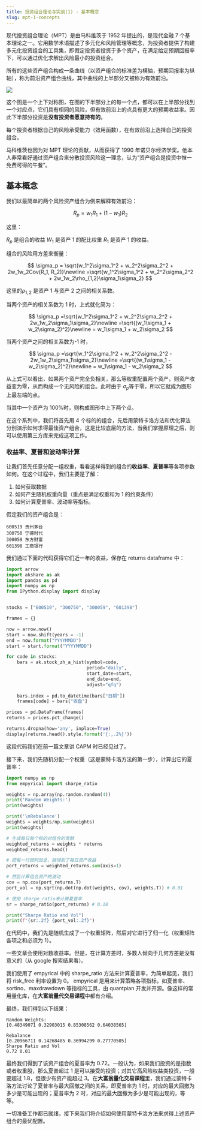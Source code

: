 ```yaml
---
title: 投资组合理论与实战(1) - 基本概念
slug: mpt-1-concepts
---
```



现代投资组合理论（MPT）是由马科维茨于 1952 年提出的，是现代金融 7 个基本理论之一。它用数学术语描述了多元化和风险管理等概念，为投资者提供了构建多元化投资组合的工具集，即假定投资者投资于多个资产，在满足给定预期回报率下，可以通过优化求解出风险最小的投资组合。

所有的这些资产组合构成一条曲线（以资产组合的标准差为横轴，预期回报率为纵轴），称为前沿资产组合曲线，其中曲线的上半部分又被称为有效前沿。

![](https://images.jieyu.ai/images/2023/10/portfolio-optimisation.png)

这个图是一个上下对称图，在图的下半部分上的每一个点，都可以在上半部分找到一个对应点，它们具有相同的风险，但有效前沿上的点具有更大的预期收益率。因此下半部分投资是**没有投资者愿意持有的**。

每个投资者根据自己的风险承受能力（效用函数），在有效前沿上选择自己的投资组合。

马科维茨也因为对 MPT 理论的贡献，从而获得了 1990 年诺贝尔经济学奖。他本人非常看好通过资产组合来分散投资风险这一理念，认为“资产组合是投资中惟一免费可得的午餐”。

## 基本概念
我们以最简单的两个风险资产组合为例来解释有效前沿：

$$
R_p = w_1R_1 + (1-w_1)R_2
$$

这里：

$R_p$ 是组合的收益
$W_1$ 是资产 1 的配比权重
$R_1$ 是资产 1 的收益。

组合的风险用方差来衡量：

$$
\sigma_p = \sqrt{w_1^2\sigma_1^2 + w_2^2\sigma_2^2 + 2w_1w_2Cov(R_1, R_2)}\newline 
        =\sqrt{w_1^2\sigma_1^2 + w_2^2\sigma_2^2 + 2w_1w_2\rho_{1,2}\sigma_1\sigma_2}
$$

这里的$\rho_{1,2}$ 是资产 1 与资产 2 之间的相关系数。

当两个资产的相关系数为 1 时，上式就化简为：

$$
\sigma_p =\sqrt{w_1^2\sigma_1^2 + w_2^2\sigma_2^2 + 2w_1w_2\sigma_1\sigma_2}\newline
        =\sqrt{(w_1\sigma_1 + w_2\sigma_2)^2}\newline 
        = w_1\sigma_1 + w_2\sigma_2
$$

当两个资产之间的相关系数为-1 时，

$$
\sigma_p =\sqrt{w_1^2\sigma_1^2 + w_2^2\sigma_2^2 - 2w_1w_2\sigma_1\sigma_2}\newline
        =\sqrt{(w_1\sigma_1 - w_2\sigma_2)^2}\newline 
        = w_1\sigma_1 - w_2\sigma_2
$$

从上式可以看出，如果两个资产完全负相关，那么等权重配置两个资产，则资产收益变为零，从而构成一个无风险的组合。此时由于 $\sigma_p$等于零，所以它就成为图形上最左端的点。

当其中一个资产为 100%时，则构成图形中上下两个点。

在这个系列中，我们将首先用 4 个标的的组合，先后用蒙特卡洛方法和优化算法分别演示如何求得最佳资产组合，这是比较底层的方法，当我们掌握原理之后，则可以使用第三方库来完成这项工作。

### 收益率、夏普和波动率计算

让我们首先任意分配一组权重，看看这样得到的组合的**收益率**、**夏普率**等各项参数如何。在这个过程中，我们主要是了解：

1. 如何获取数据
2. 如何产生随机权重向量（重点是满足权重和为 1 的约束条件）
3. 如何计算夏普率、波动率等指标。
   
假定我们的资产组合是：

```
600519 贵州茅台
300750 宁德时代
300059 东方财富
601398 工商银行
```

我们通过下面的代码获得它们近一年的收益，保存在 returns dataframe 中：

```python
import arrow
import akshare as ak
import pandas as pd
import numpy as np
from IPython.display import display


stocks = ["600519", "300750", "300059", "601398"]

frames = {}

now = arrow.now()
start = now.shift(years = -1)
end = now.format("YYYYMMDD")
start = start.format("YYYYMMDD")

for code in stocks:
    bars = ak.stock_zh_a_hist(symbol=code, 
                              period="daily", 
                              start_date=start, 
                              end_date=end, 
                              adjust="qfq")
    
    bars.index = pd.to_datetime(bars["日期"])
    frames[code] = bars["收盘"]

prices = pd.DataFrame(frames)
returns = prices.pct_change()

returns.dropna(how='any', inplace=True)
display(returns.head().style.format('{:,.2%}'))
```

这段代码我们在前一篇文章讲 CAPM 时已经见过了。

接下来，我们先随机分配一个权重（这是蒙特卡洛方法的第一步），计算出它的夏普率：

```python
import numpy as np
from empyrical import sharpe_ratio

weights = np.array(np.random.random(4))
print('Random Weights:')
print(weights)

print('\nRebalance')
weights = weights/np.sum(weights)
print(weights)

# 生成每日每个标的对组合的贡献
weighted_returns = weights * returns
weighted_returns.head()

# 把每一行按列加总，就得到了每日资产收益
port_returns = weighted_returns.sum(axis=1)

# 然后计算组合资产的波动
cov = np.cov(port_returns.T)
port_vol = np.sqrt(np.dot(np.dot(weights, cov), weights.T)) # 0.01

# 使用 sharpe_ratio来计算夏普率
sr = sharpe_ratio(port_returns) # 0.18

print("Sharpe Ratio and Vol")
print(f"{sr:.2f} {port_vol:.2f}")
```

在代码中，我们先是随机生成了一个权重矩阵，然后对它进行了归一化（权重矩阵各项之和必须为 1）。

一些文章会使用对数收益率。但是，在计算方差时，多数人倾向于几何方差是没有意义的（从 google 搜索结果看）。

我们使用了 empyrical 中的 sharpe_ratio 方法来计算夏普率，为简单起见，我们将 risk_free 利率设置为 0。 empyrical 是用来计算策略各项指标，如夏普率、sortino、maxdrawdown 等指标的工具，由 quantpian 开发并开源。像这样的常用量化库，在**大富翁量代交易课程**中都有介绍。

最终，我们得到以下结果：

```
Random Weights:
[0.48349071 0.32903015 0.85308562 0.64038565]

Rebalance
[0.20966711 0.14268485 0.36994299 0.27770505]
Sharpe Ratio and Vol
0.72 0.01
```

最终我们得到了该资产组合的夏普率为 0.72。一般认为，如果我们投资的是指数或者权重股，那么夏普超过 1 是可以接受的投资；对其它高风险权益类投资，一般要超过 1.8，但很少有资产能超过 3。在**大富翁量化交易课程**里，我们通过蒙特卡洛方法讨论了夏普率与最大回撤之间的关系，即夏普率为 1 时，对应的最大回撤为多少是可能出现的；夏普率为 2 时，对应的最大回撤为多少是可能出现的，等等。

一切准备工作都已就绪，接下来我们将介绍如何使用蒙特卡洛方法来求得上述资产组合的最优配置。
